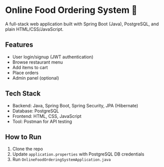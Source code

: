 # Online Food Ordering System 🍔

A full-stack web application built with Spring Boot (Java), PostgreSQL, and plain HTML/CSS/JavaScript.

## Features
- User login/signup (JWT authentication)
- Browse restaurant menu
- Add items to cart
- Place orders
- Admin panel (optional)

## Tech Stack
- Backend: Java, Spring Boot, Spring Security, JPA (Hibernate)
- Database: PostgreSQL
- Frontend: HTML, CSS, JavaScript
- Tool: Postman for API testing

## How to Run
1. Clone the repo
2. Update `application.properties` with PostgreSQL DB credentials
3. Run `OnlineFoodOrderingSystemApplication.java`
